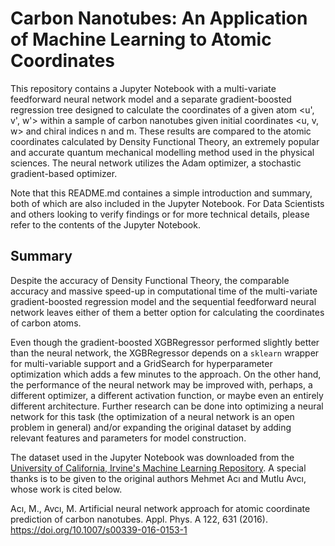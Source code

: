 # Carbon Nanotubes: An Application of Machine Learning to Atomic Coordinates

This repository contains a Jupyter Notebook with a multi-variate feedforward neural network model and a separate gradient-boosted regression tree designed to calculate the coordinates of a given atom <u', v', w'> within a sample of carbon nanotubes given initial coordinates <u, v, w> and chiral indices n and m. These results are compared to the atomic coordinates calculated by Density Functional Theory, an extremely popular and accurate quantum mechanical modelling method used in the physical sciences. The neural network utilizes the Adam optimizer, a stochastic gradient-based optimizer. 

Note that this README.md containes a simple introduction and summary, both of which are also included in the Jupyter Notebook. For Data Scientists and others looking to verify findings or for more technical details, please refer to the contents of the Jupyter Notebook.

## Summary
Despite the accuracy of Density Functional Theory, the comparable accuracy and massive speed-up in computational time of the multi-variate gradient-boosted regression model and the sequential feedforward neural network leaves either of them a better option for calculating the coordinates of carbon atoms. 

Even though the gradient-boosted XGBRegressor performed slightly better than the neural network, the XGBRegressor depends on a `sklearn` wrapper for multi-variable support and a GridSearch for hyperparameter optimization which adds a few minutes to the approach. On the other hand, the performance of the neural network may be improved with, perhaps, a different optimizer, a different activation function, or maybe even an entirely different architecture. Further research can be done into optimizing a neural network for this task (the optimization of a neural network is an open problem in general) and/or expanding the original dataset by adding relevant features and parameters for model construction.

The dataset used in the Jupyter Notebook was downloaded from the [University of California, Irvine's Machine Learning Repository](https://archive.ics.uci.edu/ml/datasets/Carbon+Nanotubes). A special thanks is to be given to the original authors Mehmet Acı and Mutlu Avcı, whose work is cited below.

Acı, M., Avcı, M. Artificial neural network approach for atomic coordinate prediction of carbon nanotubes. Appl. Phys. A 122, 631 (2016). https://doi.org/10.1007/s00339-016-0153-1
